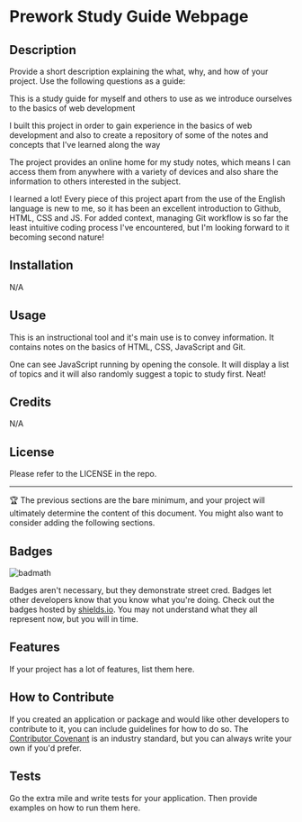 # Prework Study Guide Webpage

## Description

Provide a short description explaining the what, why, and how of your project. Use the following questions as a guide:

This is a study guide for myself and others to use as we introduce ourselves to the basics of web development

I built this project in order to gain experience in the basics of web development and also to create a repository of some of the notes and concepts that I've learned along the way

The project provides an online home for my study notes, which means I can access them from anywhere with a variety of devices and also share the information to others interested in the subject.

I learned a lot!  Every piece of this project apart from the use of the English language is new to me, so it has been an excellent introduction to Github, HTML, CSS and JS.  For added context, managing Git workflow is so far the least intuitive coding process I've encountered, but I'm looking forward to it becoming second nature!


## Installation

N/A

## Usage

This is an instructional tool and it's main use is to convey information.  It contains notes on the basics of HTML, CSS, JavaScript and Git.  

One can see JavaScript running by opening the console.  It will display a list of topics and it will also randomly suggest a topic to study first. Neat!


## Credits

N/A

## License

Please refer to the LICENSE in the repo.

---

🏆 The previous sections are the bare minimum, and your project will ultimately determine the content of this document. You might also want to consider adding the following sections.

## Badges

![badmath](https://img.shields.io/github/languages/top/nielsenjared/badmath)

Badges aren't necessary, but they demonstrate street cred. Badges let other developers know that you know what you're doing. Check out the badges hosted by [shields.io](https://shields.io/). You may not understand what they all represent now, but you will in time.

## Features

If your project has a lot of features, list them here.

## How to Contribute

If you created an application or package and would like other developers to contribute to it, you can include guidelines for how to do so. The [Contributor Covenant](https://www.contributor-covenant.org/) is an industry standard, but you can always write your own if you'd prefer.

## Tests

Go the extra mile and write tests for your application. Then provide examples on how to run them here.